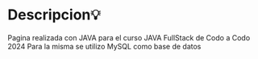 # Descripcion💡
Pagina realizada con JAVA para el curso JAVA FullStack de Codo a Codo 2024 
Para la misma se utilizo MySQL como base de datos
